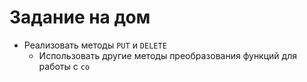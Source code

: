 Задание на дом
===================

- Реализовать методы `PUT` и `DELETE`
   + Использовать другие методы преобразования функций для работы с `co`